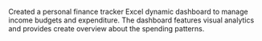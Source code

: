 Created a personal finance tracker Excel dynamic dashboard to manage income budgets and expenditure. The dashboard features visual analytics and provides create overview about the spending patterns.

